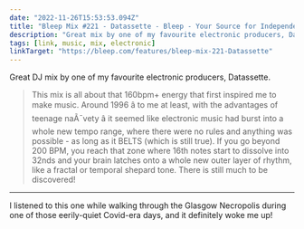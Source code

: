 ```yaml
---
date: "2022-11-26T15:53:53.094Z"
title: "Bleep Mix #221 - Datassette - Bleep - Your Source for Independent and Innovative Music - Buy Vinyl and CD, Download MP3, WAV/FLAC, 24bit WAV and Buy Merchandise"
description: "Great mix by one of my favourite electronic producers, Datassette"
tags: [link, music, mix, electronic]
linkTarget: "https://bleep.com/features/bleep-mix-221-Datassette"
---
```

Great DJ mix by one of my favourite electronic producers, Datassette.

> This mix is all about that 160bpm+ energy that first inspired me to make music. Around 1996 â to me at least, with the advantages of teenage naÃ¯vety â it seemed like electronic music had burst into a whole new tempo range, where there were no rules and anything was possible - as long as it BELTS (which is still true). If you go beyond 200 BPM, you reach that zone where 16th notes start to dissolve into 32nds and your brain latches onto a whole new outer layer of rhythm, like a fractal or temporal shepard tone. There is still much to be discovered!
---

I listened to this one while walking through the Glasgow Necropolis during one of those eerily-quiet Covid-era days, and it definitely woke me up!